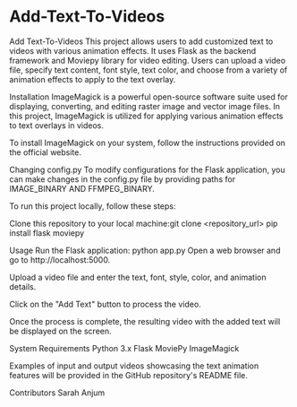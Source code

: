 # Add-Text-To-Videos

Add Text-To-Videos
This project allows users to add customized text to videos with various animation effects. It uses Flask as the backend framework and Moviepy library for video editing. Users can upload a video file, specify text content, font style, text color, and choose from a variety of animation effects to apply to the text overlay.

Installation
ImageMagick is a powerful open-source software suite used for displaying, converting, and editing raster image and vector image files. In this project, ImageMagick is utilized for applying various animation effects to text overlays in videos.

To install ImageMagick on your system, follow the instructions provided on the official website.

Changing config.py
To modify configurations for the Flask application, you can make changes in the config.py file by providing paths for IMAGE_BINARY AND FFMPEG_BINARY. 

To run this project locally, follow these steps:

Clone this repository to your local machine:git clone <repository_url>
pip install flask moviepy

Usage
Run the Flask application:
python app.py
Open a web browser and go to http://localhost:5000.

Upload a video file and enter the text, font, style, color, and animation details.

Click on the "Add Text" button to process the video.

Once the process is complete, the resulting video with the added text will be displayed on the screen.

System Requirements
Python 3.x
Flask
MoviePy
ImageMagick

Examples of input and output videos showcasing the text animation features will be provided in the GitHub repository's README file.

Contributors
Sarah Anjum

